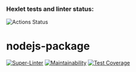 ### Hexlet tests and linter status:
![Actions Status](/workflows/hexlet-check/badge.svg)

# nodejs-package 

[![Super-Linter](https://github.com/SergeyZhukov68/frontend-project-lvl1/workflows/Super-Linter/badge.svg)](https://github.com/SergeyZhukov68/frontend-project-lvl1/actions)
[![Maintainability](https://api.codeclimate.com/v1/badges/29d12cc4db4feb993005/maintainability)](https://codeclimate.com/github/SergeyZhukov68/frontend-project-lvl1/maintainability)
[![Test Coverage](https://api.codeclimate.com/v1/badges/29d12cc4db4feb993005/test_coverage)](https://codeclimate.com/github/SergeyZhukov68/frontend-project-lvl1/test_coverage)
